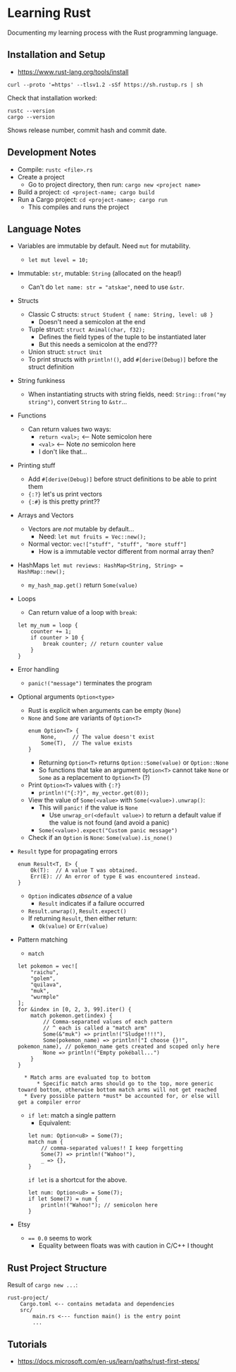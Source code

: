 # Learning Rust
Documenting my learning process with the Rust programming language.

## Installation and Setup
* https://www.rust-lang.org/tools/install
```
curl --proto '=https' --tlsv1.2 -sSf https://sh.rustup.rs | sh
```
Check that installation worked:
```
rustc --version
cargo --version
```
Shows release number, commit hash and commit date.

## Development Notes
* Compile: `rustc <file>.rs`
* Create a project
    * Go to project directory, then run: `cargo new <project name>`
* Build a project: `cd <project-name; cargo build`
* Run a Cargo project: `cd <project-name>; cargo run`
    * This compiles and runs the project


## Language Notes
* Variables are immutable by default. Need `mut` for mutability.
    * `let mut level = 10;`
* Immutable: `str`, mutable: `String` (allocated on the heap!)
    * Can't do `let name: str = "atskae"`, need to use `&str`.

* Structs
    * Classic C structs: `struct Student { name: String, level: u8 }`
        * Doesn't need a semicolon at the end
    * Tuple struct: `struct Animal(char, f32);`
        * Defines the field types of the tuple to be instantiated later
        * But this needs a semicolon at the end???
    * Union struct: `struct Unit`
    * To print structs with `println!()`, add `#[derive(Debug)]` before the struct definition

* String funkiness
    * When instantiating structs with string fields, need: `String::from("my string")`, convert `String` to `&str`...

* Functions
    * Can return values two ways:
        * `return <val>;` <-- Note semicolon here
        * `<val>` <-- Note *no* semicolon here
        * I don't like that...

* Printing stuff
    * Add `#[derive(Debug)]` before struct definitions to be able to print them
    * `{:?}` let's us print vectors
    * `{:#}` is this pretty print??

* Arrays and Vectors
    * Vectors are *not* mutable by default...
        * Need: `let mut fruits = Vec::new();`
    * Normal vector: `vec!["stuff", "stuff", "more stuff"]`
        * How is a immutable vector different from normal array then?

* HashMaps `let mut reviews: HashMap<String, String> = HashMap::new();`
    * `my_hash_map.get()` return `Some(value)`

* Loops
    * Can return value of a loop with `break`:
    ```
    let my_num = loop {
        counter += 1;
        if counter > 10 {
            break counter; // return counter value
        }
    }
    ```

* Error handling
    * `panic!("message")` terminates the program


* Optional arguments `Option<type>`
    * Rust is explicit when arguments can be empty (`None`)
    * `None` and `Some` are variants of `Option<T>`
        ```
        enum Option<T> {
            None,     // The value doesn't exist
            Some(T),  // The value exists
        }
        ```
        * Returning `Option<T>` returns `Option::Some(value)` or `Option::None`
        * So functions that take an argument `Option<T>` cannot take `None` or `Some` as a replacement to `Option<T>` (?)
    * Print `Option<T>` values with `{:?}`
        * `println!("{:?}", my_vector.get(0));`
    * View the value of `Some(<value>` with `Some(<value>).unwrap()`:
        * This will `panic!` if the value is `None`
            * Use `unwrap_or(<default value>)` to return a default value if the value is not found (and avoid a panic)
        * `Some(<value>).expect("Custom panic message")`
    * Check if an `Option` is `None`: `Some(value).is_none()`

* `Result` type for propagating errors
    ```
    enum Result<T, E> {
        Ok(T):  // A value T was obtained.
        Err(E): // An error of type E was encountered instead.
    }
    ```
    * `Option` indicates *absence* of a value
        * `Result` indicates if a failure occurred
    * `Result.unwrap()`, `Result.expect()`
    * If returning `Result`, then either return:
        * `Ok(value)` or `Err(value)`

* Pattern matching
    * `match`
    ```
    let pokemon = vec![
        "raichu",
        "golem",
        "quilava",
        "muk",
        "wurmple"
    ];
    for &index in [0, 2, 3, 99].iter() {
        match pokemon.get(index) {
            // Comma-separated values of each pattern
            // ^ each is called a "match arm"
            Some(&"muk") => println!("Sludge!!!!"),
            Some(pokemon_name) => println!("I choose {}!", pokemon_name), // pokemon_name gets created and scoped only here
            None => println!("Empty pokéball...")
        }
    }
    ```
        * Match arms are evaluated top to bottom
            * Specific match arms should go to the top, more generic toward bottom, otherwise bottom match arms will not get reached
        * Every possible pattern *must* be accounted for, or else will get a compiler error
    * `if let`: match a single pattern
        * Equivalent:
        ```
        let num: Option<u8> = Some(7);
        match num {
            // comma-separated values!! I keep forgetting
            Some(7) => println!("Wahoo!"),
            _ => {},
        }
        ```
        `if let` is a shortcut for the above.
        ```
        let num: Option<u8> = Some(7);
        if let Some(7) = num {
            println!("Wahoo!"); // semicolon here
        } 
        ```

* Etsy
    * `== 0.0` seems to work
        * Equality between floats was with caution in C/C++ I thought


## Rust Project Structure
Result of `cargo new ...`:
```
rust-project/
    Cargo.toml <-- contains metadata and dependencies
    src/
        main.rs <--- function main() is the entry point
        ...
```

## Tutorials 
* https://docs.microsoft.com/en-us/learn/paths/rust-first-steps/


